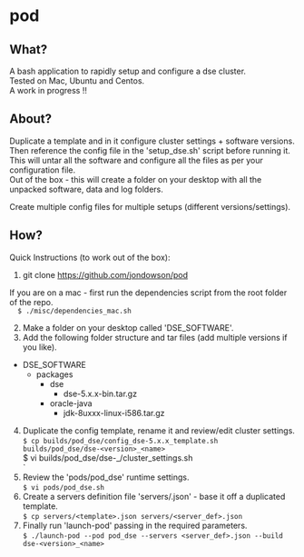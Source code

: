 # pod

## What?
A bash application to rapidly setup and configure a dse cluster.  
Tested on Mac, Ubuntu and Centos.   
A work in progress !!  

## About?
Duplicate a template and in it configure cluster settings + software versions.    
Then reference the config file in the 'setup_dse.sh' script before running it.  
This will untar all the software and configure all the files as per your configuration file.  
Out of the box - this will create a folder on your desktop with all the unpacked software, data and log folders.

Create multiple config files for multiple setups (different versions/settings).  

## How?

Quick Instructions (to work out of the box):  

1) git clone https://github.com/jondowson/pod  

If you are on a mac - first run the dependencies script from the root folder of the repo.  
`  
$ ./misc/dependencies_mac.sh
`     

2) Make a folder on your desktop called 'DSE_SOFTWARE'.  
3) Add the following folder structure and tar files (add multiple versions if you like).

- DSE_SOFTWARE  
  - packages  
    - dse
      - dse-5.x.x-bin.tar.gz  
    - oracle-java  
      - jdk-8uxxx-linux-i586.tar.gz  

4) Duplicate the config template, rename it and review/edit cluster settings.  
`
$ cp builds/pod_dse/config_dse-5.x.x_template.sh builds/pod_dse/dse-<version>_<name>  
`  
$ vi builds/pod_dse/dse-<version>_<name>/cluster_settings.sh    
`  
5) Review the 'pods/pod_dse' runtime settings.  
`
$ vi pods/pod_dse.sh  
`  
5) Create a servers definition file 'servers/<name>.json' - base it off a duplicated template.  
`
$ cp servers/<template>.json servers/<server_def>.json  
`  
6) Finally run 'launch-pod' passing in the required parameters.  
`
$ ./launch-pod --pod pod_dse --servers <server_def>.json --build dse-<version>_<name>
`

